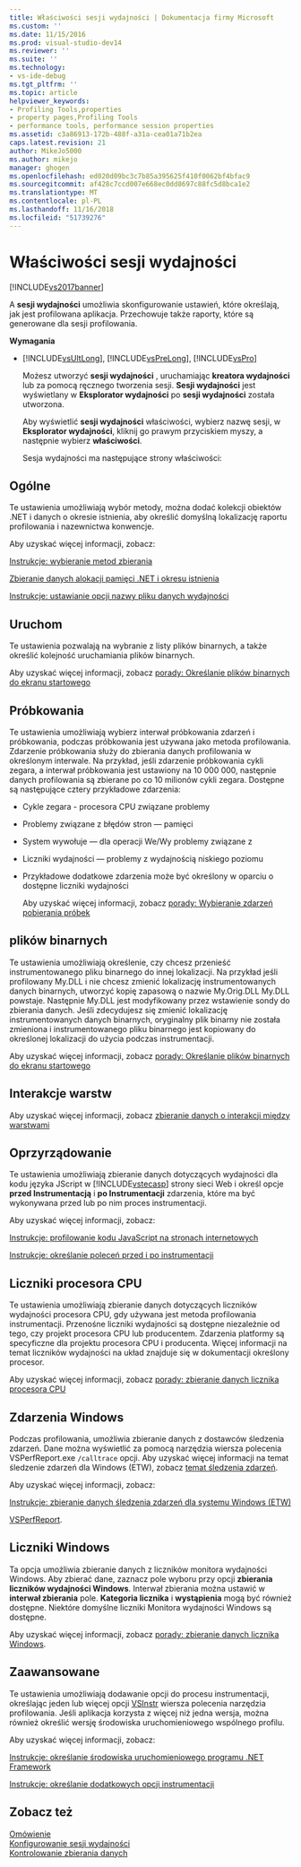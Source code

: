 ```yaml
---
title: Właściwości sesji wydajności | Dokumentacja firmy Microsoft
ms.custom: ''
ms.date: 11/15/2016
ms.prod: visual-studio-dev14
ms.reviewer: ''
ms.suite: ''
ms.technology:
- vs-ide-debug
ms.tgt_pltfrm: ''
ms.topic: article
helpviewer_keywords:
- Profiling Tools,properties
- property pages,Profiling Tools
- performance tools, performance session properties
ms.assetid: c3a86913-172b-488f-a31a-cea01a71b2ea
caps.latest.revision: 21
author: MikeJo5000
ms.author: mikejo
manager: ghogen
ms.openlocfilehash: ed020d09bc3c7b85a395625f410f0062bf4bfac9
ms.sourcegitcommit: af428c7ccd007e668ec0dd8697c88fc5d8bca1e2
ms.translationtype: MT
ms.contentlocale: pl-PL
ms.lasthandoff: 11/16/2018
ms.locfileid: "51739276"
---
```

# <a name="performance-session-properties"></a>Właściwości sesji wydajności
[!INCLUDE[vs2017banner](../includes/vs2017banner.md)]

A **sesji wydajności** umożliwia skonfigurowanie ustawień, które określają, jak jest profilowana aplikacja. Przechowuje także raporty, które są generowane dla sesji profilowania.  
  
 **Wymagania**  
  
- [!INCLUDE[vsUltLong](../includes/vsultlong-md.md)], [!INCLUDE[vsPreLong](../includes/vsprelong-md.md)], [!INCLUDE[vsPro](../includes/vspro-md.md)]  
  
  Możesz utworzyć **sesji wydajności** , uruchamiając **kreatora wydajności** lub za pomocą ręcznego tworzenia sesji. **Sesji wydajności** jest wyświetlany w **Eksplorator wydajności** po **sesji wydajności** została utworzona.  
  
  Aby wyświetlić **sesji wydajności** właściwości, wybierz nazwę sesji, w **Eksplorator wydajności**, kliknij go prawym przyciskiem myszy, a następnie wybierz **właściwości**.  
  
  Sesja wydajności ma następujące strony właściwości:  
  
## <a name="general"></a>Ogólne  
 Te ustawienia umożliwiają wybór metody, można dodać kolekcji obiektów .NET i danych o okresie istnienia, aby określić domyślną lokalizację raportu profilowania i nazewnictwa konwencje.  
  
 Aby uzyskać więcej informacji, zobacz:  
  
 [Instrukcje: wybieranie metod zbierania](../profiling/how-to-choose-collection-methods.md)  
  
 [Zbieranie danych alokacji pamięci .NET i okresu istnienia](../profiling/collecting-dotnet-memory-allocation-and-lifetime-data.md)  
  
 [Instrukcje: ustawianie opcji nazwy pliku danych wydajności](../profiling/how-to-set-performance-data-file-name-options.md)  
  
## <a name="launch"></a>Uruchom  
 Te ustawienia pozwalają na wybranie z listy plików binarnych, a także określić kolejność uruchamiania plików binarnych.  
  
 Aby uzyskać więcej informacji, zobacz [porady: Określanie plików binarnych do ekranu startowego](../profiling/how-to-specify-the-binary-to-start.md)  
  
## <a name="sampling"></a>Próbkowania  
 Te ustawienia umożliwiają wybierz interwał próbkowania zdarzeń i próbkowania, podczas próbkowania jest używana jako metoda profilowania. Zdarzenie próbkowania służy do zbierania danych profilowania w określonym interwale. Na przykład, jeśli zdarzenie próbkowania cykli zegara, a interwał próbkowania jest ustawiony na 10 000 000, następnie danych profilowania są zbierane po co 10 milionów cykli zegara. Dostępne są następujące cztery przykładowe zdarzenia:  
  
- Cykle zegara - procesora CPU związane problemy  
  
- Problemy związane z błędów stron — pamięci  
  
- System wywołuje — dla operacji We/Wy problemy związane z  
  
- Liczniki wydajności — problemy z wydajnością niskiego poziomu  
  
- Przykładowe dodatkowe zdarzenia może być określony w oparciu o dostępne liczniki wydajności  
  
  Aby uzyskać więcej informacji, zobacz [porady: Wybieranie zdarzeń pobierania próbek](../profiling/how-to-choose-sampling-events.md)  
  
## <a name="binary"></a>plików binarnych  
 Te ustawienia umożliwiają określenie, czy chcesz przenieść instrumentowanego pliku binarnego do innej lokalizacji. Na przykład jeśli profilowany My.DLL i nie chcesz zmienić lokalizację instrumentowanych danych binarnych, utworzyć kopię zapasową o nazwie My.Orig.DLL My.DLL powstaje. Następnie My.DLL jest modyfikowany przez wstawienie sondy do zbierania danych. Jeśli zdecydujesz się zmienić lokalizację instrumentowanych danych binarnych, oryginalny plik binarny nie została zmieniona i instrumentowanego pliku binarnego jest kopiowany do określonej lokalizacji do użycia podczas instrumentacji.  
  
 Aby uzyskać więcej informacji, zobacz [porady: Określanie plików binarnych do ekranu startowego](../profiling/how-to-specify-the-binary-to-start.md)  
  
## <a name="tier-interactions"></a>Interakcje warstw  
 Aby uzyskać więcej informacji, zobacz [zbieranie danych o interakcji między warstwami](../profiling/collecting-tier-interaction-data.md)  
  
## <a name="instrumentation"></a>Oprzyrządowanie  
 Te ustawienia umożliwiają zbieranie danych dotyczących wydajności dla kodu języka JScript w [!INCLUDE[vstecasp](../includes/vstecasp-md.md)] strony sieci Web i określ opcje **przed Instrumentacją** i **po Instrumentacji** zdarzenia, które ma być wykonywana przed lub po nim proces instrumentacji.  
  
 Aby uzyskać więcej informacji, zobacz:  
  
 [Instrukcje: profilowanie kodu JavaScript na stronach internetowych](../profiling/how-to-profile-javascript-code-in-web-pages.md)  
  
 [Instrukcje: określanie poleceń przed i po instrumentacji](../profiling/how-to-specify-pre-and-post-instrument-commands.md)  
  
## <a name="cpu-counters"></a>Liczniki procesora CPU  
 Te ustawienia umożliwiają zbieranie danych dotyczących liczników wydajności procesora CPU, gdy używana jest metoda profilowania instrumentacji. Przenośne liczniki wydajności są dostępne niezależnie od tego, czy projekt procesora CPU lub producentem. Zdarzenia platformy są specyficzne dla projektu procesora CPU i producenta. Więcej informacji na temat liczników wydajności na układ znajduje się w dokumentacji określony procesor.  
  
 Aby uzyskać więcej informacji, zobacz [porady: zbieranie danych licznika procesora CPU](../profiling/how-to-collect-cpu-counter-data.md)  
  
## <a name="windows-events"></a>Zdarzenia Windows  
 Podczas profilowania, umożliwia zbieranie danych z dostawców śledzenia zdarzeń. Dane można wyświetlić za pomocą narzędzia wiersza polecenia VSPerfReport.exe `/calltrace` opcji. Aby uzyskać więcej informacji na temat śledzenie zdarzeń dla Windows (ETW), zobacz [temat śledzenia zdarzeń](http://go.microsoft.com/fwlink/?linkid=90752).  
  
 Aby uzyskać więcej informacji, zobacz:  
  
 [Instrukcje: zbieranie danych śledzenia zdarzeń dla systemu Windows (ETW)](../profiling/how-to-collect-event-tracing-for-windows-etw-data.md)  
  
 [VSPerfReport](../profiling/vsperfreport.md).  
  
## <a name="windows-counters"></a>Liczniki Windows  
 Ta opcja umożliwia zbieranie danych z liczników monitora wydajności Windows. Aby zbierać dane, zaznacz pole wyboru przy opcji **zbierania liczników wydajności Windows**. Interwał zbierania można ustawić w **interwał zbierania** pole. **Kategoria licznika** i **wystąpienia** mogą być również dostępne. Niektóre domyślne liczniki Monitora wydajności Windows są dostępne.  
  
 Aby uzyskać więcej informacji, zobacz [porady: zbieranie danych licznika Windows](../profiling/how-to-collect-windows-counter-data.md).  
  
## <a name="advanced"></a>Zaawansowane  
 Te ustawienia umożliwiają dodawanie opcji do procesu instrumentacji, określając jeden lub więcej opcji [VSInstr](../profiling/vsinstr.md) wiersza polecenia narzędzia profilowania. Jeśli aplikacja korzysta z więcej niż jedna wersja, można również określić wersję środowiska uruchomieniowego wspólnego profilu.  
  
 Aby uzyskać więcej informacji, zobacz:  
  
 [Instrukcje: określanie środowiska uruchomieniowego programu .NET Framework](../profiling/how-to-specify-the-dotnet-framework-runtime.md)  
  
 [Instrukcje: określanie dodatkowych opcji instrumentacji](../profiling/how-to-specify-additional-instrumentation-options.md)  
  
## <a name="see-also"></a>Zobacz też  
 [Omówienie](../profiling/overviews-performance-tools.md)   
 [Konfigurowanie sesji wydajności](../profiling/configuring-performance-sessions.md)   
 [Kontrolowanie zbierania danych](../profiling/controlling-data-collection.md)



